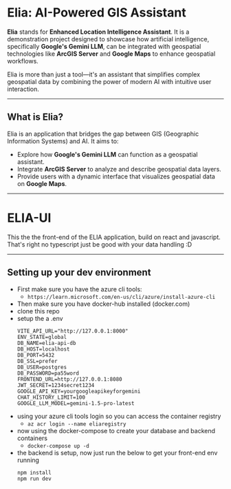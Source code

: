 # Elia: AI-Powered GIS Assistant

**Elia** stands for **Enhanced Location Intelligence Assistant**. It is a demonstration project designed to showcase how artificial intelligence, specifically **Google's Gemini LLM**, can be integrated with geospatial technologies like **ArcGIS Server** and **Google Maps** to enhance geospatial workflows.

Elia is more than just a tool—it's an assistant that simplifies complex geospatial data by combining the power of modern AI with intuitive user interaction.

---

## **What is Elia?**

Elia is an application that bridges the gap between GIS (Geographic Information Systems) and AI. It aims to:
- Explore how **Google's Gemini LLM** can function as a geospatial assistant.
- Integrate **ArcGIS Server** to analyze and describe geospatial data layers.
- Provide users with a dynamic interface that visualizes geospatial data on **Google Maps**.

---

# ELIA-UI

This the the front-end of the ELIA application, build on react and javascript. That's right no typescript just be good with your data handling :D

---

## **Setting up your dev environment**
- First make sure you have the azure cli tools: 
    - `https://learn.microsoft.com/en-us/cli/azure/install-azure-cli`
- Then make sure you have docker-hub installed (docker.com)
- clone this repo
- setup the a .env
    ```
    VITE_API_URL="http://127.0.0.1:8000"
    ENV_STATE=global
    DB_NAME=elia-api-db
    DB_HOST=localhost
    DB_PORT=5432 
    DB_SSL=prefer 
    DB_USER=postgres
    DB_PASSWORD=pa55word
    FRONTEND_URL=http://127.0.0.1:8080
    JWT_SECRET=1234secret1234
    GOOGLE_API_KEY=yourgoogleapikeyforgemini
    CHAT_HISTORY_LIMIT=100
    GOOGLE_LLM_MODEL=gemini-1.5-pro-latest
    ```
- using your azure cli tools login so you can access the container registry
    - `az acr login --name eliaregistry`
- now using the docker-compose to create your database and backend containers
    - `docker-compose up -d`
- the backend is setup, now just run the below to get your front-end env running
    ```
    npm install
    npm run dev
    ```